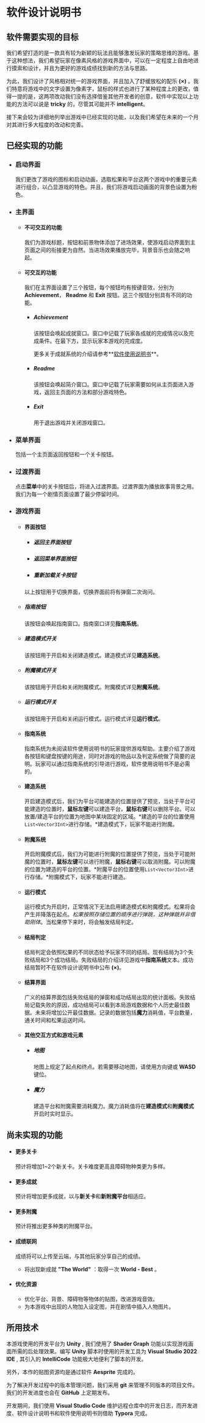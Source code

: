# 软件设计说明书 

## 软件需要实现的目标

我们希望打造的是一款具有较为新颖的玩法且能够激发玩家的策略思维的游戏。基于这种想法，我们希望玩家在像素风格的游戏界面中，可以在一定程度上自由地进行摸索和设计，并且为更好的游戏成绩找到新的方法与思路。<br>

为此，我们设计了风格相对统一的游戏界面，并且加入了舒缓放松的配乐 **(×)** 。我们特意将游戏中的文字设置为像素字，鼠标的样式也进行了某种程度上的更改，值得一提的是，这两项改动我们没有选择借鉴其他开发者的创意，软件中实现以上功能的方法可以说是 **tricky** 的，尽管其可能并不 **intelligent**。<br>

接下来会较为详细地列举出游戏中已经实现的功能，以及我们希望在未来的一个月对其进行多大程度的改动和完善。<br>

## 已经实现的功能

* ### 启动界面

  我们更改了游戏的图标和启动动画，选取松果和平台这两个游戏中的重要元素进行组合，以凸显游戏的特色。并且，我们将游戏启动画面的背景色设置为粉色。<br>

* ### 主界面

  * #### 不可交互的功能

    我们为游戏标题，按钮和前景物体添加了进场效果，使游戏启动界面到主页面之间的衔接更为自然。当进场效果播放完毕，背景音乐也会随之响起。<br>

  * #### 可交互的功能

    我们在主界面设置了三个按钮，每个按钮均有按键音效，分别为 **Achievement**， **Readme** 和 **Exit** 按钮。这三个按钮分别具有不同的功能。<br>

    * ##### Achievement

      该按钮会唤起成就窗口。窗口中记载了玩家各成就的完成情况以及完成条件。在最下方，显示玩家本游戏的完成度。<br>

      更多关于成就系统的介绍请参考**<u>软件使用说明书</u>**。<br>

    * ##### Readme

      该按钮会唤起简介窗口。窗口中记载了玩家需要如何从主页面进入游戏，返回主页面的方法和部分游戏特色。<br>

    * ##### Exit

      用于退出游戏并关闭游戏窗口。<br>

      

* ### 菜单界面

  包括一个主页面返回按钮和一个关卡按钮。<br>

  

* ### 过渡界面

  点击**菜单**中的关卡按钮后，将进入过渡界面。过渡界面为播放故事背景之用。我们为每一个剧情页面设置了最少停留时间。<br>

  

* ### 游戏界面

  * #### 界面按钮

    * ##### 返回主界面按钮

    * ##### 返回菜单界面按钮

    * ##### 重新加载关卡按钮

    以上按钮用于切换界面，切换界面前将有弹窗二次询问。

  * ##### 指南按钮

    该按钮会唤起指南窗口。指南窗口详见**指南系统**。

  * ##### 建造模式开关

    该按钮用于开启和关闭建造模式。建造模式详见**建造系统**。

  * ##### 附魔模式开关

    该按钮用于开启和关闭附魔模式。附魔模式详见**附魔系统**。

  * ##### 运行模式开关

    该按钮用于开启和关闭运行模式。运行模式详见**运行模式**。

  * #### 指南系统

    指南系统为未阅读软件使用说明书的玩家提供游戏帮助。主要介绍了游戏各按钮和键盘按键的用途，同时对游戏的物品以及判定系统做了简要的说明。玩家可以通过指南系统的引导进行游戏，软件使用说明书不是必需的。

  * #### 建造系统

    开启建造模式后，我们为平台可能建造的位置提供了预览，当处于平台可能建造的位置时，**鼠标左键**可以建造平台，**鼠标右键**可以删除平台。可以放置/建造平台的位置为地图中某块固定的区域。*建造的平台的位置使用`List<Vector3Int>`进行存储。*建造模式下，玩家不能进行附魔。

  * #### 附魔系统

    开启附魔模式后，我们为可能进行附魔的位置提供了预览，当处于可能附魔的位置时，**鼠标左键**可以进行附魔，**鼠标右键**可以取消附魔。可以附魔的位置为建造的平台的位置。*附魔平台的位置使用`List<Vector3Int>`进行存储。*附魔模式下，玩家不能进行建造。

  * #### 运行模式

    运行模式为开启时，正常情况下无法启用建造模式和附魔模式。松果将会产生并降落在起点。*松果按照存储位置的顺序进行弹跳，这种弹跳并非借助刚体*。当松果停下来时，将会触发结局判定。

  * #### 结局判定

    结局判定会依照松果的不同状态给予玩家不同的结局。现有结局为3个失败结局和3个成功结局。失败结局的介绍详见游戏中**指南系统**文本。成功结局暂时不在软件设计说明书中公布 **(×)**。 

  * #### 结算界面

    广义的结算界面包括失败结局的弹窗和成功结局出现的统计面板。失败结局记载失败的原因，成功结局可以看到本局游戏数据和个人历史最佳数据。未来将增加公开最佳数据。记录的数据包括**魔力**消耗值，平台数量，通关时间和松果运送时间。

  * #### 其他交互方式和游戏元素

    * ##### 地图

      地图上规定了起点和终点。若需要移动地图，请使用方向键或 **WASD** 键位。

    * ##### 魔力

      建造平台和附魔需要消耗魔力。魔力消耗值将在**建造模式**和**附魔模式**开启时实时显示。

  

## 尚未实现的功能

* #### 更多关卡

  预计将增加1~2个新关卡。关卡难度更高且障碍物种类更为多样。

* #### 更多成就

  预计将增加更多成就，以与**新关卡**和**新附魔平台**相适应。

* #### 更多附魔

  预计将推出更多种类的附魔平台。

* #### 成绩联网

  成绩将可以上传至云端，与其他玩家分享自己的成绩。

  * 将出现新成就 **"The World"** ：取得一次 **World - Best** 。

* #### 优化资源

  * 优化平台、背景、障碍物等物体的贴图，改进游戏音效。
  * 为本游戏中出现的人物加入设定图，并在剧情中插入人物图片。

## 所用技术

本游戏使用的开发平台为 **Unity** , 我们使用了 **Shader Graph** 功能以实现游戏画面所需的后处理效果。编写 **Unity** 脚本时使用的开发工具为 **Visual Studio 2022 IDE** , 其引入的 **IntelliCode** 功能极大地便利了脚本的开发。<br>

另外，本作的贴图资源均是通过软件 **Aesprite** 完成的。<br>

为了解决开发过程中的版本管理问题，我们采用 **git** 来管理不同版本的项目文件。我们的开发进度也会在 **GitHub** 上定期发布。<br>

开发期间，我们使用 **Visual Studio Code** 维护远程仓库中的开发日志，而开发进度、软件设计说明书和软件使用说明书则借助 **Typora** 完成。<br>


